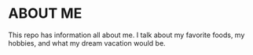 # ABOUT ME

This repo has information all about me. I talk about my favorite foods, my hobbies, and what my dream vacation would be.
